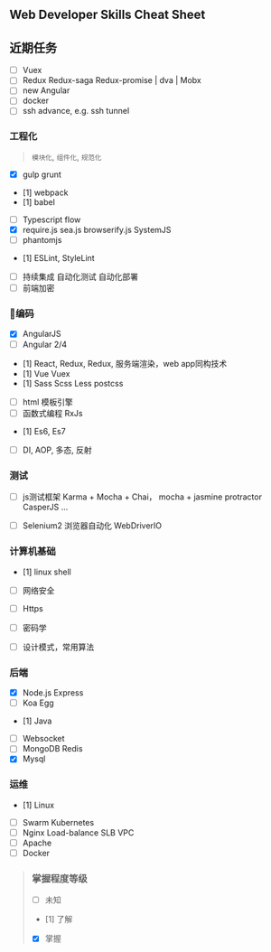 ##  Web Developer Skills Cheat Sheet

## 近期任务
- [ ] Vuex
- [ ] Redux Redux-saga Redux-promise | dva | Mobx
- [ ] new Angular
- [ ] docker
- [ ] ssh advance, e.g. ssh tunnel

### 工程化
> `模块化`, `组件化`, `规范化`
- [x] gulp grunt
- [1] webpack
- [1] babel
- [ ] Typescript flow
- [x] require.js sea.js browserify.js SystemJS
- [ ] phantomjs
- [1] ESLint, StyleLint
- [ ] 持续集成  自动化测试  自动化部署
- [ ] 前端加密
### 编码
- [x] AngularJS
- [ ] Angular 2/4
- [1] React, Redux, Redux, 服务端渲染，web app同构技术
- [1] Vue Vuex
- [1] Sass Scss Less postcss
- [ ] html 模板引擎
- [ ] 函数式编程 RxJs
- [1] Es6, Es7
- [ ] DI, AOP, 多态, 反射
### 测试
- [ ] js测试框架 Karma + Mocha + Chai， mocha + jasmine protractor CasperJS ...
- [ ] Selenium2 浏览器自动化 WebDriverIO


### 计算机基础
- [1] linux shell
- [ ] 网络安全
- [ ] Https
- [ ] 密码学
- [ ] 设计模式，常用算法


### 后端
- [x] Node.js Express
- [ ] Koa Egg
- [1] Java
- [ ] Websocket
- [ ] MongoDB Redis
- [x] Mysql

### 运维
- [1] Linux
- [ ] Swarm Kubernetes
- [ ] Nginx Load-balance SLB VPC
- [ ] Apache
- [ ] Docker

> ### 掌握程度等级
> - [ ] 未知
> - [1] 了解
> - [x] 掌握